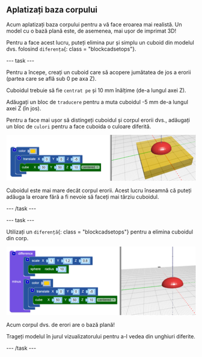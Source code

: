 ## Aplatizați baza corpului

Acum aplatizați baza corpului pentru a vă face eroarea mai realistă. Un model cu o bază plană este, de asemenea, mai ușor de imprimat 3D!

Pentru a face acest lucru, puteți elimina pur și simplu un cuboid din modelul dvs. folosind `diferența`{: class = "blockcadsetops"}.

--- task ---

Pentru a începe, creați un cuboid care să acopere jumătatea de jos a erorii (partea care se află sub 0 pe axa Z).

Cuboidul trebuie să fie `centrat pe` și 10 mm înălțime (de-a lungul axei Z).

Adăugați un bloc de `traducere` pentru a muta cuboidul -5 mm de-a lungul axei Z (în jos).

Pentru a face mai ușor să distingeți cuboidul și corpul erorii dvs., adăugați un bloc de `culori` pentru a face cuboida o culoare diferită.

![captură de ecran](images/bug-body-cuboid.png)

Cuboidul este mai mare decât corpul erorii. Acest lucru înseamnă că puteți adăuga la eroare fără a fi nevoie să faceți mai târziu cuboidul.

--- /task ---

--- task ---

Utilizați un `diferență`{: class = "blockcadsetops"} pentru a elimina cuboidul din corp.

![captură de ecran](images/bug-difference.png)

Acum corpul dvs. de erori are o bază plană!

Trageți modelul în jurul vizualizatorului pentru a-l vedea din unghiuri diferite.

--- /task ---



  
